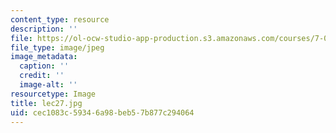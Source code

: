 ```yaml
---
content_type: resource
description: ''
file: https://ol-ocw-studio-app-production.s3.amazonaws.com/courses/7-014-introductory-biology-spring-2005/cec1083c59346a98beb57b877c294064_lec27.jpg
file_type: image/jpeg
image_metadata:
  caption: ''
  credit: ''
  image-alt: ''
resourcetype: Image
title: lec27.jpg
uid: cec1083c-5934-6a98-beb5-7b877c294064
---
```

